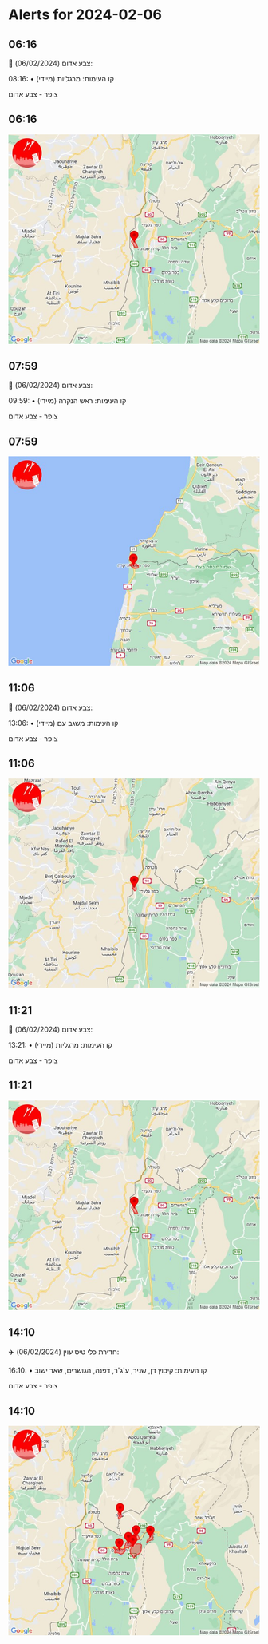 # Alerts for 2024-02-06

## 06:16

🔴 צבע אדום (06/02/2024):

08:16:
• קו העימות: מרגליות (מיידי)

צופר - צבע אדום

## 06:16

![Photo](images/19322.jpg)

## 07:59

🔴 צבע אדום (06/02/2024):

09:59:
• קו העימות: ראש הנקרה (מיידי)

צופר - צבע אדום

## 07:59

![Photo](images/19324.jpg)

## 11:06

🔴 צבע אדום (06/02/2024):

13:06:
• קו העימות: משגב עם (מיידי)

צופר - צבע אדום

## 11:06

![Photo](images/19326.jpg)

## 11:21

🔴 צבע אדום (06/02/2024):

13:21:
• קו העימות: מרגליות (מיידי)

צופר - צבע אדום

## 11:21

![Photo](images/19328.jpg)

## 14:10

✈️ חדירת כלי טיס עוין (06/02/2024):

16:10:
• קו העימות: קיבוץ דן, שניר, ע'ג'ר, דפנה, הגושרים, שאר ישוב 

צופר - צבע אדום

## 14:10

![Photo](images/19330.jpg)

